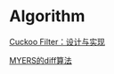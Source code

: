 # Algorithm


[Cuckoo Filter：设计与实现]("http://coolshell.cn/articles/17225.html")


[MYERS的diff算法]("http://www.tuicool.com/articles/fAVnEf")
